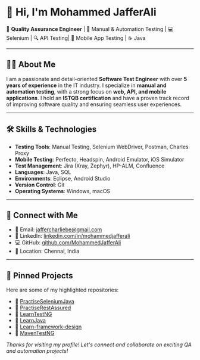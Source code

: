 # 👋 Hi, I'm Mohammed JafferAli

🎯 **Quality Assurance Engineer** | 🧪 Manual & Automation Testing | 💻 Selenium | 🔍 API Testing| 📱 Mobile App Testing | ☕ Java

---

## 👨‍💼 About Me

I am a passionate and detail-oriented **Software Test Engineer** with over **5 years of experience** in the IT industry. I specialize in **manual and automation testing**, with a strong focus on **web, API, and mobile applications**. I hold an **ISTQB certification** and have a proven track record of improving software quality and ensuring seamless user experiences.

---

## 🛠️ Skills & Technologies

- **Testing Tools**: Manual Testing, Selenium WebDriver, Postman, Charles Proxy
- **Mobile Testing**: Perfecto, Headspin, Android Emulator, iOS Simulator
- **Test Management**: Jira (Xray, Zephyr), HP-ALM, Confluence
- **Languages**: Java, SQL
- **Environments**: Eclipse, Android Studio
- **Version Control**: Git
- **Operating Systems**: Windows, macOS

---

## 🔗 Connect with Me

- 📧 Email: jaffercharliebe@gmail.com  
- 💼 LinkedIn: [linkedin.com/in/mohammedjafferali](https://www.linkedin.com/in/mohammedjafferali)  
- 💻 GitHub: [github.com/MohammedJafferAli](https://github.com/MohammedJafferAli)  
- 📍 Location: Chennai, India

---

## 📌 Pinned Projects

Here are some of my highlighted repositories:

- 🔹 [PractiseSeleniumJava](https://github.com/MohammedJafferAli/PractiseSeleniumJava)
- 🔹 [PractiseRestAssured](https://github.com/MohammedJafferAli/PractiseRestAssured)
- 🔹 [LearnTestNG](https://github.com/MohammedJafferAli/LearnTestNG)
- 🔹 [LearnJava](https://github.com/MohammedJafferAli/LearnJava)
- 🔹 [Learn-framework-design](https://github.com/MohammedJafferAli/Learn-framework-design)
- 🔹 [MavenTestNG](https://github.com/MohammedJafferAli/MavenTestNG)


_Thanks for visiting my profile! Let's connect and collaborate on exciting QA and automation projects!_
